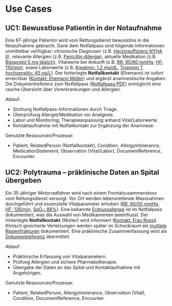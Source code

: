 # Use Cases

## UC1: Bewusstlose Patientin in der Notaufnahme

Eine 67-jährige Patientin wird vom Rettungsdienst bewusstlos in die Notaufnahme gebracht. Dank dem Notfallpass sind folgende Informationen unmittelbar verfügbar: chronische Diagnosen (z.B. [Herzinsuffizienz NYHA II](https://pjolo.github.io/IGAI/Condition-Condition-UC1-CHF-20250205.html)), relevante Allergien (z.B. [Penicillin-Allergie](https://pjolo.github.io/IGAI/AllergyIntolerance-AllergyIntolerance-UC1-Penicillin-20250205.html)), aktuelle Medikation (z.B. [Bisoprolol 5 mg täglich](https://pjolo.github.io/IGAI/MedicationStatement-MedicationStatement-UC1-Bisoprolol-20250205.html)), Vitalwerte bei Ankunft (z.B. [RR: 95/60 mmHg](https://pjolo.github.io/IGAI/Observation-Observation-UC1-BP-20250205.html), [HF: 110/min](https://pjolo.github.io/IGAI/Observation-Observation-UC1-HR-20250205.html)), sowie Laborwerte (z.B. [Kreatinin: 1.2 mg/dL](Observation-UC1-Creatinine-20250205.html), [Troponin T hochsensitiv: 45 ng/L](https://pjolo.github.io/IGAI/Observation-Observation-UC1-TnT-hs-20250205.html)). Der hinterlegte **Notfallkontakt** (Ehemann) ist sofort erreichbar ([Kontakt: Ehemann Müller](https://pjolo.github.io/IGAI/RelatedPerson-RelatedPerson-UC1-EmergencyContact-20250205.html)) und ergänzt anamnestische Angaben. Die Dokumentreferenz zum Notfallpass ([Notfallpass PDF](Observation-UC1-TnT-hs-20250205.htmlDocumentReference-UC1-Summary-20250205.html)) ermöglicht eine rasche Übersicht über Vorerkrankungen und Allergien.

Ablauf:
- Sichtung Notfallpass-Informationen durch Triage.
- Überprüfung Allergie/Medikation vor Analgesie.
- Labor und Monitoring; Therapieanpassung anhand Vital/Laborwerte.
- Kontaktaufnahme mit Notfallkontakt zur Ergänzung der Anamnese.

Genutzte Ressourcen/Prozesse:
- Patient, RelatedPerson (Notfallkontakt), Condition, AllergyIntolerance, MedicationStatement, Observation (Vital/Labor), DocumentReference, Encounter.

## UC2: Polytrauma – präklinische Daten an Spital übergeben

Ein 35-jähriger Motorradfahrer wird nach einem Frontalzusammenstoss vom Rettungsdienst versorgt. Vor Ort werden lebensrettende Massnahmen durchgeführt und essenzielle Vitalparameter erhoben ([RR: 80/50 mmHg](Observation-UC2-BP-20250205.html), [HF: 126/min](Observation-UC2-HR-20250205.html), [SpO₂: 88%](Observation-UC2-SpO2-20250205.html)). Eine bekannte [Erdnussallergie](AllergyIntolerance-UC2-Peanut-20250205.html) ist im Notfallpass dokumentiert, was die Auswahl von Medikamenten beeinflusst. Der hinterlegte **Notfallkontakt** (Mutter) wird informiert ([Kontakt: Frau Rossi](RelatedPerson-UC2-EmergencyContact-20250205.html)). Klinisch gesicherte Verletzungen werden später im Schockraum als [multiple Rippenfrakturen](Condition-UC2-RibFractures-20250205.html) dokumentiert. Eine präklinische Zusammenfassung wird als [Dokumentreferenz](DocumentReference-UC2-Prehospital-20250205.html) übermittelt.

Ablauf:
- Präklinische Erfassung von Vitalparametern.
- Prüfung Allergien und sichere Pharmakotherapie.
- Übergabe der Daten an das Spital und Kontaktaufnahme mit Angehörigen.

Genutzte Ressourcen/Prozesse:
- Patient, RelatedPerson, AllergyIntolerance, Observation (Vital), Condition, DocumentReference, Encounter.
